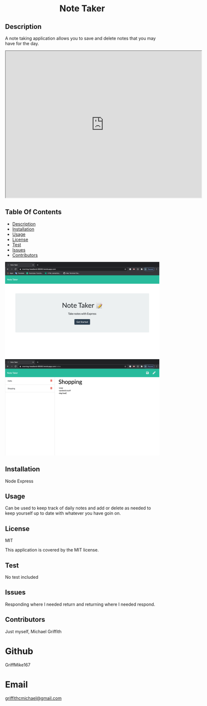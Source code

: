 <h1 align="center">Note Taker</h1>

## Description
A note taking application allows you to save and delete notes that you may have for the day.

<iframe src="https://drive.google.com/file/d/1XG3ub8tpNWf4608M_h_v00uSRcNCr_ZO/preview" width="640" height="480"></iframe>

## Table Of Contents
  - [Description](#discriptionOfProject)
  - [Installation](#installationOfProject)
  - [Usage](#usageOfProject)
  - [License](#licenseOfProject)
  - [Test](#testOfProject)
  - [Issues](#issuesOfProject)
  - [Contributors](#contributorsOfProject)

<img src="noteTaking1.png" alt="Note Taking"> 
<img src="noteTaking.png" alt="taking notes"> 

## Installation
Node Express

## Usage
Can be used to keep track of daily notes and add or delete as needed to keep yourself up to date with whatever you have goin on.

## License
MIT

This application is covered by the MIT license.

## Test
No test included

## Issues
Responding where I needed return and returning where I needed respond.

## Contributors
Just myself, Michael Griffith


# Github
  GriffMike167

# Email
  griffithcmichael@gmail.com



